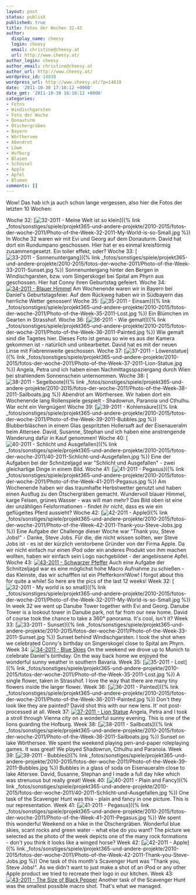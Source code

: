 ```yaml
---
layout: post
status: publish
published: true
title: Fotos der Wochen 32-43
author:
  display_name: cheesy
  login: cheesy
  email: christine@cheesy.at
  url: http://www.cheesy.at/
author_login: cheesy
author_email: christine@cheesy.at
author_url: http://www.cheesy.at/
wordpress_id: 14818
wordpress_url: http://www.cheesy.at/?p=14818
date: '2011-10-30 17:10:12 +0000'
date_gmt: '2011-10-30 16:10:12 +0000'
categories:
- Fotos
- Windischgarsten
- Foto der Woche
- Donauturm
- Ötschergräben
- Bayern
- Wörthersee
- Abendrot
- Löwe
- Hofburg
- Blasen
- Schüssel
- Apple
- Apfel
- Blumen
comments: []
---
```

<!--:de-->Wow! Das hab ich ja auch schon lange vergessen, also hier die Fotos der letzten 10 Wochen:
Woche 32:
[![](http://www.cheesy.at/wp-content/uploads/Photo-of-the-Week-32-2011-My-World-is-so-Small-300x300.jpg "32-2011 - Meine Welt ist so klein")]({% link _fotos/sonstiges/spiele/projekt365-und-andere-projekte/2010-2015/fotos-der-woche-2011/Photo-of-the-Week-32-2011-My-World-is-so-Small.jpg %})
In Woche 32 waren wir mit Evi und Georg auf dem Donauturm. David hat dort ein Rundumpano geschossen. Hier hat er es einmal kreisförmig zusammengesetzt. Ein toller effekt, oder?
Woche 33:
[![](http://www.cheesy.at/wp-content/uploads/Photo-of-the-Week-33-2011-Sunset-300x200.jpg "33-2011 - Sonnenuntergang")]({% link _fotos/sonstiges/spiele/projekt365-und-andere-projekte/2010-2015/fotos-der-woche-2011/Photo-of-the-Week-33-2011-Sunset.jpg %})
Sonnenuntergang hinter den Bergen in Windischgarsten, bzw. vom Singerskogel bei Spital am Phyrn aus geschossen. Hier hat Conny ihren Geburtstag gefeiert.
Woche 34:
[![](http://www.cheesy.at/wp-content/uploads/Photo-of-the-Week-34-2011-Blue-Skies-300x225.jpg "34-2011 - Blauer Himmel")](http://www.cheesy.at/wp-content/uploads/Photo-of-the-Week-34-2011-Blue-Skies.jpg/)
Am Wochenende waren wir in Bayern bei Daniel's Geburtstagsfeier. Auf dem Rückweg haben wir in Südbayern das herrliche Wetter genossen!
Woche 35:
[![](http://www.cheesy.at/wp-content/uploads/Photo-of-the-Week-35-2011-Lost-300x200.jpg "35-2011 - Einsam")]({% link _fotos/sonstiges/spiele/projekt365-und-andere-projekte/2010-2015/fotos-der-woche-2011/Photo-of-the-Week-35-2011-Lost.jpg %})
Ein Blümchen im Gearten in Strasshof.
Woche 36:
[![](http://www.cheesy.at/wp-content/uploads/Photo-of-the-Week-36-2011-Painted-300x200.jpg "36-2011 - Wie gemalt")]({% link _fotos/sonstiges/spiele/projekt365-und-andere-projekte/2010-2015/fotos-der-woche-2011/Photo-of-the-Week-36-2011-Painted.jpg %})
Wie gemalt sind die Tagetes hier. Dieses Foto ist genau so wie es aus der Kamera gekommen ist - natürlich und unbearbeitet. David hat es mit der neuen Linse mit Fixbrennweite geschossen.
Woche 37:
[![](http://www.cheesy.at/wp-content/uploads/Photo-of-the-Week-37-2011-Lion-Statue-225x300.jpg "37-2011 - Löwenstatue")]({% link _fotos/sonstiges/spiele/projekt365-und-andere-projekte/2010-2015/fotos-der-woche-2011/Photo-of-the-Week-37-2011-Lion-Statue.jpg %})
Angela, Petra und ich haben einen Nachmittagsspaziergang durch Wien bei strahlendem Sonnenschein unternommen.
Woche 38:
[![](http://www.cheesy.at/wp-content/uploads/Photo-of-the-Week-38-2011-Sailboats-300x179.jpg "38-2011 - Segelboote")]({% link _fotos/sonstiges/spiele/projekt365-und-andere-projekte/2010-2015/fotos-der-woche-2011/Photo-of-the-Week-38-2011-Sailboats.jpg %})
Abendrot am Wörthersee. Wir haben dort ein Wochenende lang Rollenspiele gespielt - Shadowrun, Paranoia und Cthulhu. War echt ein Vergnügen!
Woche 39:
[![](http://www.cheesy.at/wp-content/uploads/Photo-of-the-Week-39-2011-Bubbles-225x300.jpg "39-2011 - Kohlensäure")]({% link _fotos/sonstiges/spiele/projekt365-und-andere-projekte/2010-2015/fotos-der-woche-2011/Photo-of-the-Week-39-2011-Bubbles.jpg %})
Blubberbläschen in einem Glas gespritzten Hollersaft auf der Eisenaueralm beim Attersee. David, Susanne, Stephan und ich haben eine anstrengende Wanderung dafür in Kauf genommen!
Woche 40:
[![](http://www.cheesy.at/wp-content/uploads/40-2011-Schlicht-und-Ausgefallen-300x200.jpg "40-2011 - Schlicht und Ausgefallen")]({% link _fotos/sonstiges/spiele/projekt365-und-andere-projekte/2010-2015/fotos-der-woche-2011/40-2011-Schlicht-und-Ausgefallen.jpg %})
Eine der Aufgaben bei der Schnitzeljagd war "Schlicht und Ausgefallen" - zwei gleichartige Dinge in einem Bild.
Woche 41:
[![](http://www.cheesy.at/wp-content/uploads/Photo-of-the-Week-41-2011-Pegasus-225x300.jpg "41-2011 - Pegasus")]({% link _fotos/sonstiges/spiele/projekt365-und-andere-projekte/2010-2015/fotos-der-woche-2011/Photo-of-the-Week-41-2011-Pegasus.jpg %})
Am Wochenende haben wir das traumhafte Herbstwetter genutzt und haben einen Ausflug zu den Ötschergräben gemacht. Wundervoll blauer Himmel, karge Felsen, grünes Wasser - was will man mehr? Das Bild oben ist eine der unzähligen Felsformationen - findet ihr nicht, dass es wie ein geflügeltes Pferd aussieht?
Woche 42:
[![](http://www.cheesy.at/wp-content/uploads/Photo-of-the-Week-42-2011-Thank-you-Steve-Jobs-300x200.jpg "42-2011 - Apple")]({% link _fotos/sonstiges/spiele/projekt365-und-andere-projekte/2010-2015/fotos-der-woche-2011/Photo-of-the-Week-42-2011-Thank-you-Steve-Jobs.jpg %})
Eine Aufgabe der Challenge dieser Woche war "Thank you, Steve Jobs!" - Danke, Steve Jobs. Für die, die nicht wissen sollten, wer Steve Jobs ist - es ist der kürzlich verstorbene Gründer von der Firma Apple. Da wir nicht einfach nur einen iPod oder ein anderes Produkt von ihm machen wollten, haben wir einfach sein Logo nachgebildet - der angebissene Apfel.
Woche 43:
[![](http://www.cheesy.at/wp-content/uploads/01-The-Size-of-Black-Pepper-300x200.jpg "43-2011 - Schwarzer Pfeffer")](http://www.cheesy.at/wp-content/uploads/01-The-Size-of-Black-Pepper.jpg)
Auch eine Aufgabe der Schnitzeljagd war es eine möglichst hohe Macro Aufnahme zu schießen - das Kleinste, das wir schafffen ist ein Pfefferkorn!<!--:--><!--:en-->Wow! I forgot about this for quite a while! So here are the pics of the last 12 weeks!
Week 32:
[![](http://www.cheesy.at/wp-content/uploads/Photo-of-the-Week-32-2011-My-World-is-so-Small-300x300.jpg "32-2011 - My world is so small")]({% link _fotos/sonstiges/spiele/projekt365-und-andere-projekte/2010-2015/fotos-der-woche-2011/Photo-of-the-Week-32-2011-My-World-is-so-Small.jpg %})
In week 32 we went up Danube Tower together with Evi and Georg. Danube Tower is a lookout tower in Danube park, not far from our new home. David of course took the chance to take a 360° panorama. It's cool, isn't it?
Week 33:
[![](http://www.cheesy.at/wp-content/uploads/Photo-of-the-Week-33-2011-Sunset-300x200.jpg "33-2011 - Sunset")]({% link _fotos/sonstiges/spiele/projekt365-und-andere-projekte/2010-2015/fotos-der-woche-2011/Photo-of-the-Week-33-2011-Sunset.jpg %})
Sunset behind Windischgarsten. I took the shot when we celebrated Conny's birthday on Singerskogel close to Spital am Phyrn.
Week 34:
[![](http://www.cheesy.at/wp-content/uploads/Photo-of-the-Week-34-2011-Blue-Skies-300x225.jpg "34-2011 - Blue Skies")](http://www.cheesy.at/wp-content/uploads/Photo-of-the-Week-34-2011-Blue-Skies.jpg/)
On the weekend we drove up to Munich to celebrate Daniel's birthday. On the way back home we enjoyed the wonderful sunny weather in southern Bavaria.
Week 35:
[![](http://www.cheesy.at/wp-content/uploads/Photo-of-the-Week-35-2011-Lost-300x200.jpg "35-2011 - Lost")]({% link _fotos/sonstiges/spiele/projekt365-und-andere-projekte/2010-2015/fotos-der-woche-2011/Photo-of-the-Week-35-2011-Lost.jpg %})
A single flower, taken in Strasshof. I love the way that there are many tiny flowers inside the larger flower.
Week 36:
[![](http://www.cheesy.at/wp-content/uploads/Photo-of-the-Week-36-2011-Painted-300x200.jpg "36-2011 - Painted")]({% link _fotos/sonstiges/spiele/projekt365-und-andere-projekte/2010-2015/fotos-der-woche-2011/Photo-of-the-Week-36-2011-Painted.jpg %})
Don't they look like they are painted? David shot this with our new lens. It' not post-processed at all.
Week 37:
[![](http://www.cheesy.at/wp-content/uploads/Photo-of-the-Week-37-2011-Lion-Statue-225x300.jpg "37-2011 - Lion Statue")](http://www.cheesy.at/fotos/spiele/projekt365-und-andere-projekte/fotos-der-woche-2011/photo-of-the-week-37-2011-lion-statue/)
Angela, Petra and I took a stroll through Vienna city on a wonderful sunny evening. This is one of the lions guarding the Hofburg.
Week 38:
[![](http://www.cheesy.at/wp-content/uploads/Photo-of-the-Week-38-2011-Sailboats-300x179.jpg "38-2011 - Sailboats")]({% link _fotos/sonstiges/spiele/projekt365-und-andere-projekte/2010-2015/fotos-der-woche-2011/Photo-of-the-Week-38-2011-Sailboats.jpg %})
Sunset on lake Wörthersee. We spent the weekend playing pen-and-paper roleplaying games. It was great! We played Shadowrun, Cthulhu and Paranoia.
Week 39:
[![](http://www.cheesy.at/wp-content/uploads/Photo-of-the-Week-39-2011-Bubbles-225x300.jpg "39-2011 - Bubbles")]({% link _fotos/sonstiges/spiele/projekt365-und-andere-projekte/2010-2015/fotos-der-woche-2011/Photo-of-the-Week-39-2011-Bubbles.jpg %})
Bubbles in a glass of soda on Eisenaueralm close to lake Attersee. David, Susanne, Stephan and I made a full day hike which was strenuous but really great!
Week 40:
[![](http://www.cheesy.at/wp-content/uploads/40-2011-Schlicht-und-Ausgefallen-300x200.jpg "40-2011 - Plain and Fancy")]({% link _fotos/sonstiges/spiele/projekt365-und-andere-projekte/2010-2015/fotos-der-woche-2011/40-2011-Schlicht-und-Ausgefallen.jpg %})
One task of the Scavenger Hunt was this - plain and fancy in one picture. This is our representation.
Week 41:
[![](http://www.cheesy.at/wp-content/uploads/Photo-of-the-Week-41-2011-Pegasus-225x300.jpg "41-2011 - Pegasus")]({% link _fotos/sonstiges/spiele/projekt365-und-andere-projekte/2010-2015/fotos-der-woche-2011/Photo-of-the-Week-41-2011-Pegasus.jpg %})
We spent this wonderful Weekend on a hike in the Ötschergräben. Wonderful blue skies, scant rocks and green water - what else do you want? The picture we selected as the photo of the week depicts one of the many rock formations - don't you think it looks like a winged horse?
Week 42:
[![](http://www.cheesy.at/wp-content/uploads/Photo-of-the-Week-42-2011-Thank-you-Steve-Jobs-300x200.jpg "42-2011 - Apple")]({% link _fotos/sonstiges/spiele/projekt365-und-andere-projekte/2010-2015/fotos-der-woche-2011/Photo-of-the-Week-42-2011-Thank-you-Steve-Jobs.jpg %})
One task of this month's Scavenger Hunt was "Thank you, Steve Jobs!". As we didn't want to just make a shot of an iPod or any other Apple product we tried to recreate their logo in our kitchen.
Week 43:
[![](http://www.cheesy.at/wp-content/uploads/01-The-Size-of-Black-Pepper-300x200.jpg "43-2011 - The Size of Black Pepper")](http://www.cheesy.at/wp-content/uploads/01-The-Size-of-Black-Pepper.jpg)
Another task of the Scavenger Hunt was the smallest possible macro shot. That's what we managed.<!--:-->
